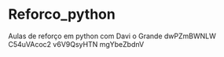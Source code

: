 # Reforco_python
Aulas de reforço em python com Davi o Grande dwPZmBWNLW
 C54uVAcoc2 v6V9QsyHTN mgYbeZbdnV
